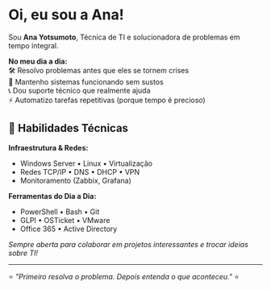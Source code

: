 # Oi, eu sou a Ana!

Sou **Ana Yotsumoto**, Técnica de TI e solucionadora de problemas em tempo integral.

**No meu dia a dia:**  
🛠️ Resolvo problemas antes que eles se tornem crises  
🔧 Mantenho sistemas funcionando sem sustos  
📞 Dou suporte técnico que realmente ajuda  
⚡ Automatizo tarefas repetitivas (porque tempo é precioso)

## 🚀 Habilidades Técnicas

**Infraestrutura & Redes:**
- Windows Server • Linux • Virtualização
- Redes TCP/IP • DNS • DHCP • VPN
- Monitoramento (Zabbix, Grafana)

**Ferramentas do Dia a Dia:**
- PowerShell • Bash • Git
- GLPI • OSTicket • VMware
- Office 365 • Active Directory



*Sempre aberta para colaborar em projetos interessantes e trocar ideias sobre TI!*

---

⭐ *"Primeiro resolva o problema. Depois entenda o que aconteceu."* ⭐
